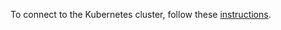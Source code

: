 To connect to the Kubernetes cluster, follow these [instructions](https://docs.microsoft.com/en-us/azure/aks/kubernetes-walkthrough#connect-to-the-cluster).
